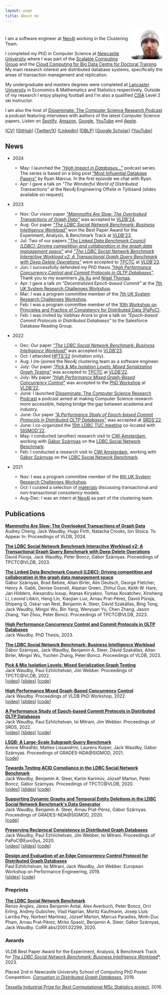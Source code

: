 ```yaml
---
layout: page
title: About me
---
```


<div style="padding-bottom:10px;text-align:left">
    <img style="float:right;text-align:left;border-radius:10%" src="/assets/me.JPG" alt="me with beard" width="20%">
</div>

I am a software engineer at [Neo4j](https://neo4j.com/docs/operations-manual/current/clustering/) working in the Clustering Team.

I completed my PhD in Computer Science at [Newcastle University](https://www.ncl.ac.uk) where I was part of the [Scalable Computing Group](https://www.ncl.ac.uk/computing/research/scalable-computing/) and the [Cloud Computing for Big Data Centre for Doctoral Training](https://www.ncl.ac.uk/bigdata/). 
My main research interest are distributed database systems, specifically the areas of transaction management and replication.
<!-- My PhD research is concerned with data consistency in distributed graph databases. -->
<!-- I'm also a member of the [Linked Data Benchmark Council (LDBC)](http://ldbcouncil.org/) Social Network Benchmark Task Force. -->

My undergraduate and masters degrees were completed at [Lancaster University](https://www.lancaster.ac.uk) in Economics &amp; Mathematics and Statistics respectively.
Outside of my research I enjoy playing football and I'm also a qualified [CSIA](https://www.snowpro.com/en/) Level 2 ski instructor. 

I am also the host of [Disseminate: The Computer Science Research Podcast](https://disseminatepodcast.podcastpage.io/) a podcast featuring interviews with authors of the latest Computer Science papers. 
Listen on [Spotify](https://open.spotify.com/show/6IQIF9oRSf0FPjBUj0AkYA), [Amazon](https://music.amazon.co.uk/podcasts/c7e28d4e-d611-420f-ae47-6784cc5c41b0/disseminate), [Google](https://podcasts.google.com/feed/aHR0cHM6Ly9mZWVkcy5hY2FzdC5jb20vcHVibGljL3Nob3dzL2Rpc3NlbWluYXRl), [YouTube](https://www.youtube.com/channel/UCCpkF2IfrPtR222zeGXZZMQ) and [Apple](https://podcasts.apple.com/us/podcast/disseminate/id1631350873).

[[CV](https://jackwaudby.github.io/cv/jwaudby-cv.pdf)] [[GitHub](https://github.com/jackwaudby)] [[Twitter/X](https://twitter.com/jwaudberry)] [[LinkedIn](https://www.linkedin.com/in/jack-waudby/)] [[DBLP](https://dblp.org/pid/256/1560.html)] [[Google Scholar](https://scholar.google.com/citations?hl=en&user=UzLzhIQAAAAJ)] [[YouTube](https://www.youtube.com/channel/UCbPpSkThoBaefidQNn3p-Zw)] 

## News ##

* 2024
  * May: I launched the [_"High Impact in Databases..."_](https://open.spotify.com/episode/5Bh4esJhcztQm0V0cG8GqZ?si=nKek-EedRASQ1-Czi4q3Tw) podcast series. The series is based on a blog post ["Most Influential Database Papers"](https://rmarcus.info/blog/2023/07/25/papers.html) by Ryan Marcus. In the first episode we chat with Ryan. 
  * Apr: I gave a talk on _"The Wonderful World of Distributed Transactions"_ at the Neo4j Engineering Offsite in Tylösand (slides available on request).
* 2023
  * Nov: Our vision paper [_"Mammoths Are Slow: The Overlooked Transactions of Graph Data"_]() was accepted to [VLDB'24](https://vldb.org/2024/).
  * Aug: Our paper [_"The LDBC Social Network Benchmark: Business Intelligence Workload"_](https://www.vldb.org/pvldb/vol16/p877-szarnyas.pdf) won the Best Paper Award for the Experiment, Analysis, & Benchmark Track at [VLDB'23](https://vldb.org/2023/). 
  * Jul: Two of our papers [_"The Linked Data Benchmark Council (LDBC): Driving competition and collaboration in the graph data management space"_](https://arxiv.org/pdf/2307.04350.pdf) and [_"The LDBC Social Network Benchmark Interactive Workload v2: A Transactional Graph Query Benchmark with Deep Delete Operations"_](https://arxiv.org/pdf/2307.04820.pdf) were accepted to [TPCTC](https://www.tpc.org/tpctc/tpctc2023/p) at [VLDB'23](https://vldb.org/2023/).
  * Jun: I successfully defended my PhD thesis [_"High Performance Concurrency Control and Commit Protocols in OLTP Databases"_](https://jackwaudby.github.io/thesis/thesis.pdf). Thank you to my examiners [Jie Xu](https://eps.leeds.ac.uk/computing/staff/331/professor-jie-xu) and [Nigel Thomas](https://www.ncl.ac.uk/computing/staff/profile/nigelthomas.html).
  * Apr: I gave a talk on _"Decentralized Epoch-based Commit"_ at the [7th UK System Research Challenges Workshop](https://uksystems.org/workshop/2023/).
  * Mar: I was a program committee member of the [7th UK System Research Challenges Workshop](https://uksystems.org/workshop/2023/).
  * Feb: I was a program committee member of the [10th Workshop on Principles and Practice of Consistency for Distributed Data (PaPoC)](https://papoc-workshop.github.io/2023/).
  * Feb: I was invited by Vaibhav Arora to give a talk on _"Epoch-based Commit Protocols in Distributed Databases"_ to the Salesforce Database Reading Group.
* 2022
  * Dec: Our paper [_"The LDBC Social Network Benchmark: Business Intelligence Workload"_](https://www.vldb.org/pvldb/vol16/p877-szarnyas.pdf) was accepted to [VLDB'23](https://vldb.org/2023/).
  * Oct: I attended [HPTS'22](http://www.hpts.ws/) (invitation only).
  * Aug: I (re-)joined the Neo4j clustering team as a software engineer. 
  * July: Our paper [_"Pick & Mix Isolation Levels: Mixed Serialization Graph Testing"_](https://jackwaudby.github.io/tpctc-22/ms.pdf) was accepted to [TPCTC](https://www.tpc.org/tpctc/tpctc2022/default5.asp) at [VLDB'22](https://vldb.org/2022/).
  * July: My paper [_"High Performance Mixed Graph-Based Concurrency Control"_](https://ceur-ws.org/Vol-3186/paper_7.pdf)  was accepted to the [PhD Workshop](https://vldb.org/2022/?program-schedule-phd-workshop) at [VLDB'22](https://vldb.org/2022/).
  * June: I launched [Disseminate: The Computer Science Research Podcast](https://disseminatepodcast.podcastpage.io/) a podcast aimed at making Computer Science research more accessible, helping bridge the gap between academia and industry. 
  * June: Our paper [_"A Performance Study of Epoch-based Commit Protocols in Distributed OLTP Databases"_](https://jackwaudby.github.io/srds-22/ms.pdf)  was accepted at [SRDS'22](https://srds-conference.org/).
  * June: I co-organized the [15th LDBC TUC meeting](https://ldbcouncil.org/event/fifteenth-tuc-meeting/) co-located with [SIGMOD'22](https://2022.sigmod.org/).
  * May: I conducted (another) research visit to [CWI Amsterdam](https://www.cwi.nl/), working with [Gábor Szárnyas](https://szarnyasg.github.io/) on the [LDBC Social Network Benchmark](https://ldbcouncil.org/benchmarks/snb/).
  * Feb: I conducted a research visit to [CWI Amsterdam](https://www.cwi.nl/), working with [Gábor Szárnyas](https://szarnyasg.github.io/) on the [LDBC Social Network Benchmark](https://ldbcouncil.org/benchmarks/snb/).

* 2021
  * Nov: I was a program committee member of the [6th UK System Research Challenges Workshop](https://uksystems.org/).
  * Oct: I curated a selection of [materials](https://github.com/jackwaudby/awesome-consistency) discussing transactional and non-transactional consistency models.
  * Aug-Dec: I was an intern at [Neo4j](https://neo4j.com/) as part of the clustering team.

## Publications ##

**[Mammoths Are Slow: The Overlooked Transactions of Graph Data](https://dl.acm.org/doi/10.14778/3636218.3636241)**
<br />
    Audrey Cheng, Jack Waudby, Hugo Firth, Natacha Crooks, Ion Stoica. To Appear In: Proceedings of VLDB, 2024.
<br />
<!-- [[video]()] [[slides]()] [[code]()] -->

**[The LDBC Social Network Benchmark Interactive Workload v2: A Transactional Graph Query Benchmark with Deep Delete Operations](https://arxiv.org/pdf/2307.04820.pdf)**
<br />
    David Püroja, Jack Waudby, Peter Boncz, Gábor Szárnyas. Proceedings of TPCTC@VLDB, 2023.
<br />
<!-- [[video]()] [[slides]()] [[code]()] -->

**[The Linked Data Benchmark Council (LDBC): Driving competition and collaboration in the graph data management space](https://arxiv.org/pdf/2307.04350.pdf)**
<br />
    Gábor Szárnyas, Brad Bebee, Altan Birler, Alin Deutsch, George Fletcher, Henry A. Gabb, Denise Gosnell, Alastair Green, Zhihui Guo, Keith W. Hare, Jan Hidders, Alexandru Iosup, Atanas Kiryakov, Tomas Kovatchev, Xinsheng Li, Leonid Libkin, Heng Lin, Xiaojian Luo, Arnau Prat-Pérez, David Püroja, Shipeng Q, Oskar van Rest, Benjamin A. Steer, Dávid Szakállas, Bing Tong, Jack Waudby, Mingxi Wu, Bin Yang, Wenyuan Yu, Chen Zhang, Jason Zhang, Yan Zhou, Peter Boncz. Proceedings of TPCTC@VLDB, 2023.
<br />
<!-- [[video]()] [[slides]()] [[code]()] -->

**[High Performance Concurrency Control and Commit Protocols in OLTP Databases](https://jackwaudby.github.io/thesis/thesis.pdf)**
<br />
    Jack Waudby. PhD Thesis, 2023.
<br />

**[The LDBC Social Network Benchmark: Business Intelligence Workload](https://www.vldb.org/pvldb/vol16/p877-szarnyas.pdf)**
<br />
    Gábor Szárnyas, Jack Waudby, Benjamin A. Steer, Dávid Szakállas, Altan Birler, Mingxi Wu, Yuchen Zhang, Peter Boncz. Proceedings of VLDB, 2023.
<br />
<!-- [[video]()] [[slides]()] [[code]()] -->

**[Pick & Mix Isolation Levels: Mixed Serialization Graph Testing](https://jackwaudby.github.io/tpctc-22/ms.pdf)**
<br />
    Jack Waudby, Paul Ezhilchelvan, Jim Webber. Proceedings of TPCTC@VLDB, 2022.
<br />
[[video](https://youtu.be/oPOfodWVoO4)] [[slides](https://github.com/jackwaudby/tpctc-22/blob/main/slides/tpctc_jack_waudby.pdf)] [[code](https://github.com/jackwaudby/spaghetti)]

**[High Performance Mixed Graph-Based Concurrency Control](https://ceur-ws.org/Vol-3186/paper_7.pdf)**
<br />
    Jack Waudby. Proceedings of VLDB PhD Workshop, 2022.
<br />
[[video](https://youtu.be/u-PPcLy-dqY)] [[slides](https://github.com/jackwaudby/vldb-phd-workshop-22/blob/main/slides/PhDWorkshop_9.pdf)] [[code](https://github.com/jackwaudby/spaghetti)]

**[A Performance Study of Epoch-based Commit Protocols in Distributed OLTP Databases](https://jackwaudby.github.io/srds-22/ms.pdf)**
<br />
    Jack Waudby, Paul Ezhilchelvan, Isi Mitrani, Jim Webber. Proceedings of SRDS, 2022.
<br />
[[video](https://youtu.be/BK1KuV5v7QM)] [[slides](https://github.com/jackwaudby/srds-22/blob/main/slides/srds-2022.pdf)] [[code](https://github.com/jackwaudby/srds-22/tree/main/code)]

**[LSQB: A Large-Scale Subgraph Query Benchmark](https://dl.acm.org/doi/pdf/10.1145/3461837.3464516)**
<br />
Amine Mhedhbi, Matteo Lissandrini, Laurens Kuiper, Jack Waudby, Gábor Szárnyas. Proceedings of GRADES-NDA@SIGMOD, 2021.
<br />
[[code](https://github.com/ldbc/lsqb)]

**[Towards Testing ACID Compliance in the LDBC Social Network Benchmark](https://link.springer.com/chapter/10.1007/978-3-030-84924-5_1)**
<br />
    Jack Waudby, Benjamin A. Steer, Karim Karimov, József Marton, Peter Boncz, Gábor Szárnyas. Proceedings of TPCTC@VLDB, 2020.
<br />
[[video](https://www.youtube.com/watch?v=CKdfs0OlDw4)] [[slides](https://github.com/ldbc/ldbc_acid/tree/master/slides)] [[code](https://github.com/ldbc/ldbc_acid)]

**[Supporting Dynamic Graphs and Temporal Entity Deletions in the LDBC Social Network Benchmark's Data Generator](https://dl.acm.org/doi/10.1145/3398682.3399165)**
<br />
    Jack Waudby, Benjamin A. Steer, Arnau Prat-Pérez, Gábor Szárnyas. Proceedings of GRADES-NDA@SIGMOD, 2020.
<br />
[[code](https://github.com/ldbc/ldbc_snb_datagen)]

**[Preserving Reciprocal Consistency in Distributed Graph Databases](https://dl.acm.org/doi/pdf/10.1145/3380787.3393675)**
<br />
    Jack Waudby, Paul Ezhilchelvan, Jim Webber, Isi Mitrani. Proceedings of PaPoC@EuroSys, 2020.
<br />
[[video](https://www.youtube.com/watch?v=n1JWPd-GCaQ)] [[slides](https://github.com/jackwaudby/papoc/tree/master/slides)] [[code](https://github.com/jackwaudby/papoc/tree/master/simulations)]

**[Design and Evaluation of an Edge Concurrency Control Protocol for Distributed Graph Databases](https://link.springer.com/chapter/10.1007/978-3-030-44411-2_4)**
<br />
    Paul Ezhilchelvan, Isi Mitrani, Jack Waudby, Jim Webber. European Workshop on Performance Engineering, 2019.
<br />
[[slides](https://github.com/jackwaudby/epew/tree/master/slides)] [[code](https://github.com/jackwaudby/epew/tree/master/simulation)]

### Preprints ###

**[The LDBC Social Network Benchmark](https://arxiv.org/pdf/2001.02299.pdf)**
<br />
    Renzo Angles, János Benjamin Antal, Alex Averbuch, Peter Boncz, Orri Erling, Andrey Gubichev, Vlad Haprian, Moritz Kaufmann, Josep Lluís Larriba Pey, Norbert Martínez, József Marton, Marcus Paradies, Minh-Duc Pham, Arnau Prat-Pérez, Mirko Spasić, Benjamin A. Steer, Gábor Szárnyas, Jack Waudby. CoRR abs/2001.02299, 2020.

### Awards ###

VLDB Best Paper Award for the Experiment, Analysis, & Benchmark Track for [_The LDBC Social Network Benchmark: Business Intelligence Workload_](https://www.vldb.org/pvldb/vol16/p877-szarnyas.pdf)*, 2023.

Placed 2nd in Newcastle University School of Computing PhD Poster Competition. *[Corruption in Distributed Graph Databases](https://github.com/jackwaudby/epew/blob/master/poster.pdf)*, 2019.

[Tessella Industrial Prize for Best Computational MSc Statistics project](https://www.lancaster.ac.uk/maths/about-us/news/news-archive/2016/postgraduate-students-win-graduation-prizes/), 2016.
